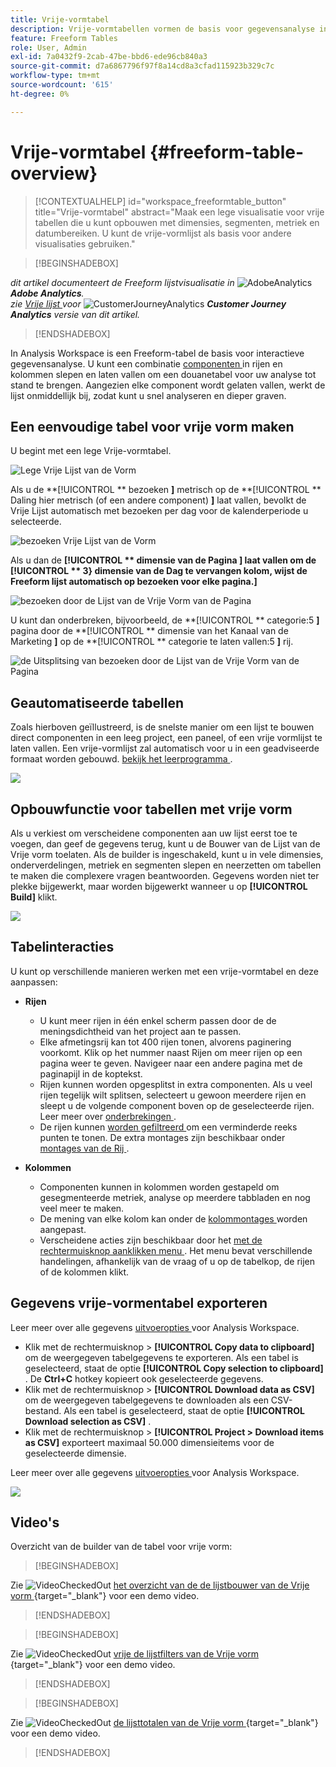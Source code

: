 ```yaml
---
title: Vrije-vormtabel
description: Vrije-vormtabellen vormen de basis voor gegevensanalyse in Workspace
feature: Freeform Tables
role: User, Admin
exl-id: 7a0432f9-2cab-47be-bbd6-ede96cb840a3
source-git-commit: d7a6867796f97f8a14cd8a3cfad115923b329c7c
workflow-type: tm+mt
source-wordcount: '615'
ht-degree: 0%

---
```


# Vrije-vormtabel {#freeform-table-overview}


<!-- markdownlint-disable MD034 -->

>[!CONTEXTUALHELP]
>id="workspace_freeformtable_button"
>title="Vrije-vormtabel"
>abstract="Maak een lege visualisatie voor vrije tabellen die u kunt opbouwen met dimensies, segmenten, metriek en datumbereiken. U kunt de vrije-vormlijst als basis voor andere visualisaties gebruiken."

<!-- markdownlint-enable MD034 -->


>[!BEGINSHADEBOX]

_dit artikel documenteert de Freeform lijstvisualisatie in_ ![ AdobeAnalytics ](/help/assets/icons/AdobeAnalytics.svg) _**Adobe Analytics**._<br/>_zie [ Vrije lijst ](https://experienceleague.adobe.com/en/docs/analytics-platform/using/cja-workspace/visualizations/freeform-table/freeform-table) voor_ ![ CustomerJourneyAnalytics ](/help/assets/icons/CustomerJourneyAnalytics.svg) _**Customer Journey Analytics** versie van dit artikel._

>[!ENDSHADEBOX]

In Analysis Workspace is een Freeform-tabel de basis voor interactieve gegevensanalyse. U kunt een combinatie [ componenten ](https://experienceleague.adobe.com/docs/analytics/analyze/analysis-workspace/components/analysis-workspace-components.html) in rijen en kolommen slepen en laten vallen om een douanetabel voor uw analyse tot stand te brengen. Aangezien elke component wordt gelaten vallen, werkt de lijst onmiddellijk bij, zodat kunt u snel analyseren en dieper graven.

## Een eenvoudige tabel voor vrije vorm maken

U begint met een lege Vrije-vormtabel.

![ Lege Vrije Lijst van de Vorm ](assets/freeform-table-1.png)

Als u de **[!UICONTROL ** bezoeken **]** metrisch op de **[!UICONTROL ** Daling hier metrisch (of een andere component) **]** laat vallen, bevolkt de Vrije Lijst automatisch met bezoeken per dag voor de kalenderperiode u selecteerde.

![ bezoeken Vrije Lijst van de Vorm ](assets/freeform-table-2.png)

Als u dan de **[!UICONTROL ** dimensie van de Pagina **]** laat vallen om de **[!UICONTROL ** 3} dimensie van de Dag te vervangen kolom, wijst de Freeform lijst automatisch op bezoeken voor elke pagina.**]**

![ bezoeken door de Lijst van de Vrije Vorm van de Pagina ](assets/freeform-table-3.png)

U kunt dan onderbreken, bijvoorbeeld, de **[!UICONTROL ** categorie:5 **]** pagina door de **[!UICONTROL ** dimensie van het Kanaal van de Marketing **]** op de **[!UICONTROL ** categorie te laten vallen:5 **]** rij.

![ de Uitsplitsing van bezoeken door de Lijst van de Vrije Vorm van de Pagina ](assets/freeform-table-4.png)


## Geautomatiseerde tabellen

Zoals hierboven geïllustreerd, is de snelste manier om een lijst te bouwen direct componenten in een leeg project, een paneel, of een vrije vormlijst te laten vallen. Een vrije-vormlijst zal automatisch voor u in een geadviseerde formaat worden gebouwd. [ bekijk het leerprogramma ](https://experienceleague.adobe.com/docs/analytics-learn/tutorials/analysis-workspace/building-freeform-tables/auto-build-freeform-tables-in-analysis-workspace.html).

![](assets/automated-table.png)

## Opbouwfunctie voor tabellen met vrije vorm

Als u verkiest om verscheidene componenten aan uw lijst eerst toe te voegen, dan geef de gegevens terug, kunt u de Bouwer van de Lijst van de Vrije vorm toelaten. Als de builder is ingeschakeld, kunt u in vele dimensies, onderverdelingen, metriek en segmenten slepen en neerzetten om tabellen te maken die complexere vragen beantwoorden. Gegevens worden niet ter plekke bijgewerkt, maar worden bijgewerkt wanneer u op **[!UICONTROL Build]** klikt.

![](assets/table-builder.png)

## Tabelinteracties

U kunt op verschillende manieren werken met een vrije-vormtabel en deze aanpassen:

* **Rijen**
   * U kunt meer rijen in één enkel scherm passen door de de meningsdichtheid van het project [ ](https://experienceleague.adobe.com/docs/analytics/analyze/analysis-workspace/build-workspace-project/view-density.html) aan te passen.
   * Elke afmetingsrij kan tot 400 rijen tonen, alvorens paginering voorkomt. Klik op het nummer naast Rijen om meer rijen op een pagina weer te geven. Navigeer naar een andere pagina met de paginapijl in de koptekst.
   * Rijen kunnen worden opgesplitst in extra componenten. Als u veel rijen tegelijk wilt splitsen, selecteert u gewoon meerdere rijen en sleept u de volgende component boven op de geselecteerde rijen. Leer meer over [ onderbrekingen ](https://experienceleague.adobe.com/docs/analytics/analyze/analysis-workspace/components/dimensions/t-breakdown-fa.html).
   * De rijen kunnen [ worden gefiltreerd ](https://experienceleague.adobe.com/docs/analytics/analyze/analysis-workspace/visualizations/freeform-table/filter-and-sort.html) om een verminderde reeks punten te tonen. De extra montages zijn beschikbaar onder [ montages van de Rij ](https://experienceleague.adobe.com/docs/analytics/analyze/analysis-workspace/visualizations/freeform-table/column-row-settings/table-settings.html).

* **Kolommen**
   * Componenten kunnen in kolommen worden gestapeld om gesegmenteerde metriek, analyse op meerdere tabbladen en nog veel meer te maken.
   * De mening van elke kolom kan onder de [ kolommontages ](https://experienceleague.adobe.com/docs/analytics/analyze/analysis-workspace/build-workspace-project/column-row-settings/column-settings.html) worden aangepast.
   * Verscheidene acties zijn beschikbaar door het [ met de rechtermuisknop aanklikken menu ](https://experienceleague.adobe.com/docs/analytics-learn/tutorials/analysis-workspace/building-freeform-tables/using-the-right-click-menu.html). Het menu bevat verschillende handelingen, afhankelijk van de vraag of u op de tabelkop, de rijen of de kolommen klikt.

## Gegevens vrije-vormentabel exporteren

Leer meer over alle gegevens [ uitvoeropties ](https://experienceleague.adobe.com/docs/analytics/analyze/analysis-workspace/curate-share/download-send.html) voor Analysis Workspace.

* Klik met de rechtermuisknop > **[!UICONTROL Copy data to clipboard]** om de weergegeven tabelgegevens te exporteren. Als een tabel is geselecteerd, staat de optie **[!UICONTROL Copy selection to clipboard]** . De **Ctrl+C** hotkey kopieert ook geselecteerde gegevens.
* Klik met de rechtermuisknop > **[!UICONTROL Download data as CSV]** om de weergegeven tabelgegevens te downloaden als een CSV-bestand. Als een tabel is geselecteerd, staat de optie **[!UICONTROL Download selection as CSV]** .
* Klik met de rechtermuisknop > **[!UICONTROL Project > Download items as CSV]** exporteert maximaal 50.000 dimensieitems voor de geselecteerde dimensie.

Leer meer over alle gegevens [ uitvoeropties ](https://experienceleague.adobe.com/docs/analytics/analyze/analysis-workspace/curate-share/download-send.html) voor Analysis Workspace.

![](assets/export-options.png)

## Video&#39;s

Overzicht van de builder van de tabel voor vrije vorm:
>[!BEGINSHADEBOX]

Zie ![ VideoCheckedOut ](/help/assets/icons/VideoCheckedOut.svg) [ het overzicht van de de lijstbouwer van de Vrije vorm ](https://video.tv.adobe.com/v/31318?quality=12&learn=on){target="_blank"} voor een demo video.

>[!ENDSHADEBOX]

>[!BEGINSHADEBOX]

Zie ![ VideoCheckedOut ](/help/assets/icons/VideoCheckedOut.svg) [ vrije de lijstfilters van de Vrije vorm ](https://video.tv.adobe.com/v/23232?quality=12&learn=on){target="_blank"} voor een demo video.

>[!ENDSHADEBOX]

>[!BEGINSHADEBOX]

Zie ![ VideoCheckedOut ](/help/assets/icons/VideoCheckedOut.svg) [ de lijsttotalen van de Vrije vorm ](https://video.tv.adobe.com/v/29273?quality=12&learn=on){target="_blank"} voor een demo video.

>[!ENDSHADEBOX]



